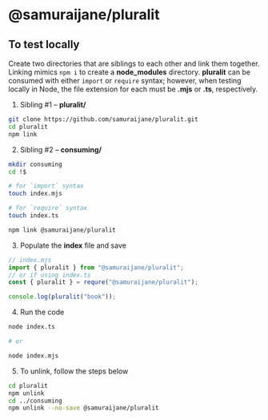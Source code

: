# @samuraijane/pluralit

## To test locally
Create two directories that are siblings to each other and link them together. Linking mimics `npm i` to create a **node_modules** directory. **pluralit** can be consumed with either `import` or `require` syntax; however, when testing locally in Node, the file extension for each must be **.mjs** or **.ts**, respectively.

1. Sibling #1 – **pluralit/**
```bash
git clone https://github.com/samuraijane/pluralit.git
cd pluralit
npm link
```

2. Sibling #2 – **consuming/**
```bash
mkdir consuming
cd !$

# for `import` syntax
touch index.mjs

# for `require` syntax
touch index.ts

npm link @samuraijane/pluralit
```

3. Populate the **index** file and save
```javascript
// index.mjs
import { pluralit } from "@samuraijane/pluralit";
// or if using index.ts
const { pluralit } = requre("@samuraijane/pluralit");

console.log(pluralit("book"));
```

4. Run the code
```bash
node index.ts

# or

node index.mjs
```

5. To unlink, follow the steps below
```bash
cd pluralit
npm unlink
cd ../consuming
npm unlink --no-save @samuraijane/pluralit

```
